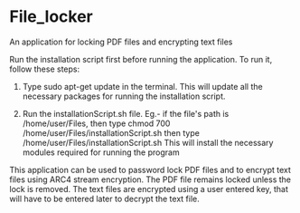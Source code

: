 # File_locker
An application for locking PDF files and encrypting text files

Run the installation script first before running the application. To run it, follow these steps:

1. Type sudo apt-get update in the terminal. This will update all the necessary packages for running the installation              script.

2. Run the installationScript.sh file.
   Eg.- if the file's path is /home/user/Files, then type
        chmod 700 /home/user/Files/installationScript.sh
        then type
        /home/user/Files/installationScript.sh  This will install the necessary modules required for running the  program

This application can be used to password lock PDF files and to encrypt text files using ARC4 stream encryption.
The PDF file remains locked unless the lock is removed.
The text files are encrypted using a user entered key, that will have to be entered later to decrypt the text file.
